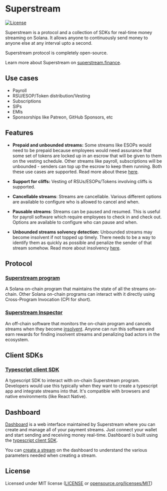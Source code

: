 # Superstream

[![License](https://img.shields.io/github/license/gpahal/superstream)](https://opensource.org/licenses/MIT)

Superstream is a protocol and a collection of SDKs for real-time money streaming on Solana. It allows anyone to
continuously send money to anyone else at any interval upto a second.

Superstream protocol is completely open-source.

Learn more about Superstream on [superstream.finance](https://superstream.finance/).

## Use cases

- Payroll
- RSU/ESOP/Token distribution/Vesting
- Subscriptions
- SIPs
- EMIs
- Sponsorships like Patreon, GitHub Sponsors, etc

## Features

- **Prepaid and unbounded streams:** Some streams like ESOPs would need to be prepaid because employees would need
  assurance that some set of tokens are locked up in an escrow that will be given to them on the vesting schedule. Other
  streams like payroll, subscriptions will be unbounded - senders can top up the escrow to keep them running. Both these
  use cases are supported. Read more about these [here](https://superstream.finance/docs/resources/types-of-streams).

- **Support for cliffs:** Vesting of RSUs/ESOPs/Tokens involving cliffs is supported.

- **Cancellable streams**: Streams are cancellable. Various different options are available to configure who is allowed
  to cancel and when.

- **Pausable streams**: Streams can be paused and resumed. This is useful for payroll software which require employees
  to check in and check out. Options are available to configure who can pause and when.

- **Unbounded streams solvency detection:** Unbounded streams may become insolvent if not topped up timely. There needs
  to be a way to identify them as quickly as possible and penalize the sender of that stream somehow. Read more about
  insolvency [here](https://superstream.finance/docs/resources/insolvency).

## Protocol

### [**Superstream program**](https://superstream.finance/docs/protocol/program)

A Solana on-chain program that maintains the state of all the streams on-chain. Other Solana on-chain programs can
interact with it directly using Cross-Program Invocation (CPI for short).

### [**Superstream Inspector**](https://superstream.finance/docs/protocol/inspector)

An off-chain software that monitors the on-chain program and cancels streams when they become
[insolvent](https://superstream.finance/docs/resources/insolvency). Anyone can run this software and earn rewards for
finding insolvent streams and penalizing bad actors in the ecosystem.

## Client SDKs

### [**Typescript client SDK**](https://superstream.finance/docs/client-sdks/ts)

A typescript SDK to interact with on-chain Superstream program. Developers would use this typically when they want to
create a typescript app and integrate streams into that. It's compatible with browsers and native environments (like
React Native).

## Dashboard

[Dashboard](https://superstream.finance/dashboard/streams) is a web interface maintained by Superstream where you can
create and manage all of your payment streams. Just connect your wallet and start sending and receiving money real-time.
Dashboard is built using the [typescript client SDK](https://superstream.finance/docs/client-sdks/ts).

You can [create a stream](https://superstream.finance/dashboard/create-stream) on the dashboard to understand the
various parameters needed when creating a stream.

## License

Licensed under MIT license ([LICENSE](LICENSE) or [opensource.org/licenses/MIT](https://opensource.org/licenses/MIT))
